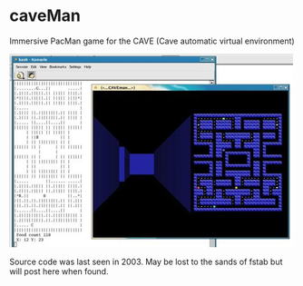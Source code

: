# caveMan
Immersive PacMan game for the CAVE (Cave automatic virtual environment)


![alt tag](https://raw.githubusercontent.com/twinbee/caveMan/master/screenshots/lowRes.png)


Source code was last seen in 2003. May be lost to the sands of fstab but will post here when found.